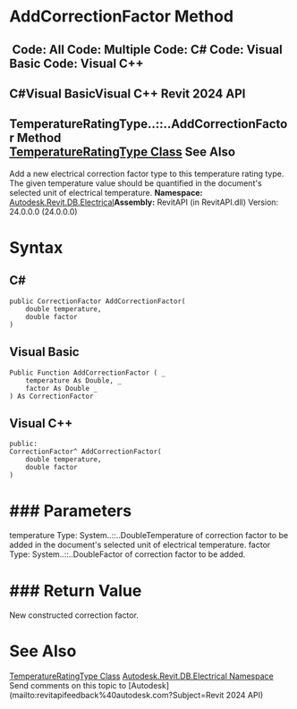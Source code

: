 # AddCorrectionFactor Method

﻿
 Code: All Code: Multiple Code: C# Code: Visual Basic Code: Visual C++   
---  
C#Visual BasicVisual C++
Revit 2024 API  
---  
TemperatureRatingType..::..AddCorrectionFactor Method   
[TemperatureRatingType Class](fe7e15d7-c31f-b24c-992f-332e54e9a5ba.md "TemperatureRatingType Class") See Also  
---  
Add a new electrical correction factor type to this temperature rating type. The given temperature value should be quantified in the document's selected unit of electrical temperature. 
**Namespace:** [Autodesk.Revit.DB.Electrical](212a1314-7843-2c6c-3322-363127e4059f.md "Autodesk.Revit.DB.Electrical Namespace")**Assembly:** RevitAPI (in RevitAPI.dll) Version: 24.0.0.0 (24.0.0.0)
# Syntax
C#  
---  
```text
public CorrectionFactor AddCorrectionFactor(
	double temperature,
	double factor
)
```
  
Visual Basic  
---  
```text
Public Function AddCorrectionFactor ( _
	temperature As Double, _
	factor As Double _
) As CorrectionFactor
```
  
Visual C++  
---  
```text
public:
CorrectionFactor^ AddCorrectionFactor(
	double temperature, 
	double factor
)
```
  
# ### Parameters
temperature
    Type: System..::..DoubleTemperature of correction factor to be added in the document's selected unit of electrical temperature.
factor
    Type: System..::..DoubleFactor of correction factor to be added.
# ### Return Value
New constructed correction factor.
# See Also
[TemperatureRatingType Class](fe7e15d7-c31f-b24c-992f-332e54e9a5ba.md "TemperatureRatingType Class")
[Autodesk.Revit.DB.Electrical Namespace](212a1314-7843-2c6c-3322-363127e4059f.md "Autodesk.Revit.DB.Electrical Namespace")
Send comments on this topic to [Autodesk](mailto:revitapifeedback%40autodesk.com?Subject=Revit 2024 API)
